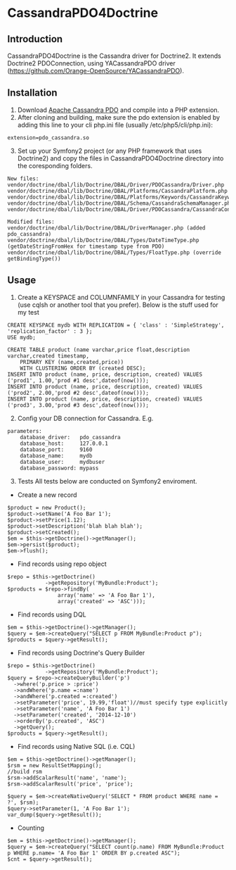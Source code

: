 CassandraPDO4Doctrine
===============

## Introduction
CassandraPDO4Doctrine is the Cassandra driver for Doctrine2. It extends Doctrine2 PDOConnection, using YACassandraPDO driver (https://github.com/Orange-OpenSource/YACassandraPDO). 

## Installation
1. Download [Apache Cassandra PDO](https://github.com/Orange-OpenSource/YACassandraPDO) and compile into a PHP extension. 
2. After cloning and building, make sure the pdo extension is enabled by adding this line to your cli php.ini file (usually /etc/php5/cli/php.ini):
```
extension=pdo_cassandra.so
```
3. Set up your Symfony2 project (or any PHP framework that uses Doctrine2) and copy the files in CassandraPDO4Doctrine directory into the coresponding folders.
```
New files:
vendor/doctrine/dbal/lib/Doctrine/DBAL/Driver/PDOCassandra/Driver.php
vendor/doctrine/dbal/lib/Doctrine/DBAL/Platforms/CassandraPlatform.php
vendor/doctrine/dbal/lib/Doctrine/DBAL/Platforms/Keywords/CassandraKeywords.php
vendor/doctrine/dbal/lib/Doctrine/DBAL/Schema/CassandraSchemaManager.php
vendor/doctrine/dbal/lib/Doctrine/DBAL/Driver/PDOCassandra/CassandraConnection.php 

Modified files:
vendor/doctrine/dbal/lib/Doctrine/DBAL/DriverManager.php (added pdo_cassandra)
vendor/doctrine/dbal/lib/Doctrine/DBAL/Types/DateTimeType.php (getDateStringFromHex for timestamp type from PDO)
vendor/doctrine/dbal/lib/Doctrine/DBAL/Types/FloatType.php (override getBindingType())

```

## Usage
1. Create a KEYSPACE and COLUMNFAMILY in your Cassandra for testing (use cqlsh or another tool that you prefer). Below is the stuff used for my test
```
CREATE KEYSPACE mydb WITH REPLICATION = { 'class' : 'SimpleStrategy', 'replication_factor' : 3 };
USE mydb;

CREATE TABLE product (name varchar,price float,description varchar,created timestamp, 
	PRIMARY KEY (name,created,price)) 
	WITH CLUSTERING ORDER BY (created DESC);
INSERT INTO product (name, price, description, created) VALUES ('prod1', 1.00,'prod #1 desc',dateof(now()));
INSERT INTO product (name, price, description, created) VALUES ('prod2', 2.00,'prod #2 desc',dateof(now()));
INSERT INTO product (name, price, description, created) VALUES ('prod3', 3.00,'prod #3 desc',dateof(now()));
```
2. Config your DB connection for Cassandra. E.g.
```
parameters:
    database_driver:   pdo_cassandra
    database_host:     127.0.0.1
    database_port:     9160
    database_name:     mydb
    database_user:     mydbuser
    database_password: mypass
```
3. Tests
All tests below are conducted on Symfony2 enviroment.

- Create a new record
```
$product = new Product();
$product->setName('A Foo Bar 1');
$product->setPrice(1.12);
$product->setDescription('blah blah blah');
$product->setCreated();
$em = $this->getDoctrine()->getManager();
$em->persist($product);
$em->flush();
```
- Find records using repo object
```
$repo = $this->getDoctrine()
            ->getRepository('MyBundle:Product');
$products = $repo->findBy( 
                array('name' => 'A Foo Bar 1'),
                array('created' => 'ASC')));
```
- Find records using DQL
```
$em = $this->getDoctrine()->getManager();
$query = $em->createQuery("SELECT p FROM MyBundle:Product p");
$products = $query->getResult();
```
- Find records using Doctrine's Query Builder
```
$repo = $this->getDoctrine()
            ->getRepository('MyBundle:Product');
$query = $repo->createQueryBuilder('p')
  ->where('p.price > :price')
  ->andWhere('p.name =:name')
  ->andWhere('p.created =:created')
  ->setParameter('price', 19.99,'float')//must specify type explicitly
  ->setParameter('name', 'A Foo Bar 1')
  ->setParameter('created', '2014-12-10')
  ->orderBy('p.created', 'ASC')
  ->getQuery();
$products = $query->getResult();
```
- Find records using Native SQL (i.e. CQL)
```
$em = $this->getDoctrine()->getManager();
$rsm = new ResultSetMapping();
//build rsm
$rsm->addScalarResult('name', 'name');
$rsm->addScalarResult('price', 'price');

$query = $em->createNativeQuery('SELECT * FROM product WHERE name = ?', $rsm);
$query->setParameter(1, 'A Foo Bar 1');  
var_dump($query->getResult());
```
- Counting
```
$em = $this->getDoctrine()->getManager();
$query = $em->createQuery("SELECT count(p.name) FROM MyBundle:Product p WHERE p.name= 'A Foo Bar 1' ORDER BY p.created ASC");
$cnt = $query->getResult();
```
